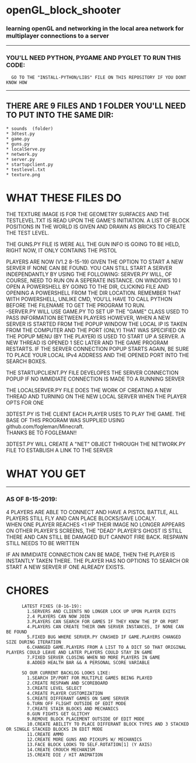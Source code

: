 # openGL_block_shooter
### learning openGL and networking in the local area network for multiplayer connections to a server

---

### YOU'LL NEED PYTHON, PYGAME AND PYGLET TO RUN THIS CODE:
      GO TO THE "INSTALL-PYTHON/LIBS" FILE ON THIS REPOSITORY IF YOU DONT KNOW HOW

---

## THERE ARE 9 FILES AND 1 FOLDER YOU'LL NEED TO PUT INTO THE SAME DIR:

```
* sounds  (folder)
* 3dtest.py
* game.py
* guns.py
* localServe.py
* network.py
* server.py
* startupclient.py
* testlevel.txt
* texture.png
```

# WHAT THESE FILES DO

THE TEXTURE IMAGE IS FOR THE GEOMETRY SURFACES AND THE TESTLEVEL.TXT IS READ UPON THE GAME'S INITIATION.  A LIST OF BLOCK POSITIONS 
IN THE WORLD IS GIVEN AND DRAWN AS BRICKS TO CREATE THE TEST LEVEL.  

THE GUNS.PY FILE IS WERE ALL THE GUN INFO IS GOING TO BE HELD, RIGHT NOW, IT ONLY CONTAINS THE PISTOL

PLAYERS ARE NOW (V1.2 8-15-19) GIVEN THE OPTION TO START A NEW SERVER IF NONE CAN BE FOUND.  YOU CAN STILL START A SERVER INDEPENDANTLY
BY USING THE FOLLOWING:
        SERVER.PY WILL, OF COURSE, NEED TO RUN ON A SEPERATE INSTANCE.  ON WINDOWS 10 I OPEN A POWERSHELL BY GOING TO THE DIR, CLICKING FILE AND
        OPENING A POWERSHELL FROM THE DIR LOCATION.  REMEMBER THAT WITH POWERSHELL, UNLIKE CMD, YOU'LL HAVE TO CALL PYTHON BEFORE THE FILENAME TO
        GET THE PROGRAM TO RUN.  
          -SERVER.PY WILL USE GAME.PY TO SET UP THE "GAME" CLASS USED TO PASS INFORMATION BETWEEN PLAYERS
HOWEVER, WHEN A NEW SERVER IS STARTED FROM THE POPUP WINDOW THE LOCAL IP IS TAKEN FROM THE COMPUTER AND THE PORT (ONLY) THAT WAS
SPECIFIED ON THE POPUP MENU (BY THE PLAYER) IS USED TO START UP A SERVER.  A NEW THREAD IS OPENED 1 SEC LATER AND THE GAME PROGRAM
RESTARTS.  IF THE SERVER CONNECTION POPUP STARTS AGAIN, BE SURE TO PLACE YOUR LOCAL IPv4 ADDRESS AND THE OPENED PORT INTO THE
SEARCH BOXES.

THE STARTUPCLIENT.PY FILE DEVELOPES THE SERVER CONNECTION POPUP IF NO IMMIDIATE CONNECTION IS MADE TO A RUNNING SERVER

THE LOCALSERVER.PY FILE DOES THE WORK OF CREATING A NEW THREAD AND TURNING ON THE NEW LOCAL SERVER WHEN THE PLAYER OPTS FOR ONE


3DTEST.PY IS THE CLIENT EACH PLAYER USES TO PLAY THE GAME.  THE BASE OF THIS PROGRAM WAS SUPPLIED USING github.com/fogleman/Minecraft.  
THANKS BE TO FOGLEMAN!!

3DTEST.PY WILL CREATE A "NET" OBJECT THROUGH THE NETWORK.PY FILE TO ESTABLISH A LINK TO THE SERVER

# WHAT YOU GET

---

### AS OF 8-15-2019:
  4 PLAYERS ARE ABLE TO CONNECT AND HAVE A PISTOL BATTLE, ALL PLAYERS STILL FLY AND CAN PLACE BLOCKS/SAVE LOCALY.  
  WHEN ONE PLAYER REACHES <1 HP THEIR IMAGE NO LONGER APPEARS ON OTHER PLAYER'S SCREENS, THE "DEAD" PLAYER'S GHOST IS STILL THERE
  AND CAN STILL BE DAMAGED BUT CANNOT FIRE BACK.  RESPAWN STILL NEEDS TO BE WRITTEN
  
  IF AN IMMIDIATE CONNECTION CAN BE MADE, THEN THE PLAYER IS INSTANTLY TAKEN THERE. THE PLAYER HAS NO OPTIONS TO SEARCH OR START
  A NEW SERVER IF ONE ALREADY EXISTS.
  
  # CHORES
  
          LATEST FIXES (8-16-19): 
            1.SERVERS AND CLIENTS NO LONGER LOCK UP UPON PLAYER EXITS
            2.4 PLAYERS CAN NOW JOIN
            3.PLAYERS CAN SEARCH FOR GAMES IF THEY KNOW THE IP OR PORT
            4.PLAYERS CAN CREATE THEIR OWN SERVER INSTANCES, IF NONE CAN BE FOUND
            5.FIXED BUG WHERE SERVER.PY CRASHED IF GAME.PLAYERS CHANGED SIZE DURING ITERATION
            6.CHANGED GAME.PLAYERS FROM A LIST TO A DICT SO THAT ORIGINAL PLAYERS COULD LEAVE AND LATER PLAYERS COULD STAY IN GAME
            7.FIXED SERVER CLOSING WHEN NO MORE PLAYERS IN GAME
            8.ADDED HEALTH BAR && A PERSONAL SCORE VARIABLE
  
          SO OUR CURRENT BACKLOG LOOKS LIKE:
            1.SEARCH IP/PORT FOR MULTIPLE GAMES BEING PLAYED 
            2.CREATE RESPAWN AND SCOREBOARD
            3.CREATE LEVEL SELECT 
            4.CREATE PLAYER CUSTOMIZATION
            5.CREATE DIFFERANT GAMES ON SAME SERVER
            6.TURN OFF FLIGHT OUTSIDE OF EDIT MODE
            7.CREATE STAIR BLOCKS AND MECHANICS
            8.GUN FIGHTS GET GLITCHY
            9.REMOVE BLOCK PLACEMENT OUTSIDE OF EDIT MODE
            10.CREATE ABILITY TO PLACE DIFFERANT BLOCK TYPES AND 3 STACKED OR SINGLE STACKED BLOCKS IN EDIT MODE
            11.CREATE AMMO
            12.CREATE MORE GUNS AND PICKUPS W/ MECHANICS
            13.FACE BLOCK LOOKS TO SELF.ROTATION[1] (Y AXIS)
            14.CREATE CROUCH MECHANISM
            15.CREATE DIE / HIT ANIMATION
            
